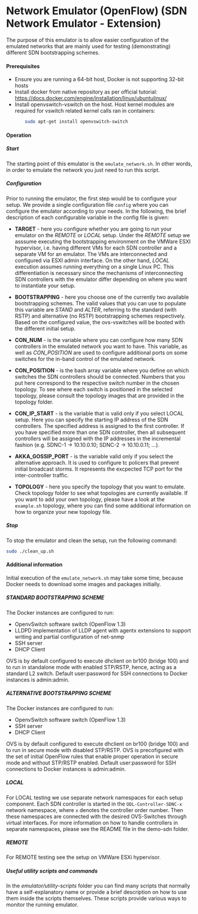 Network Emulator (OpenFlow) (SDN Network Emulator - Extension)
==============================

The purpose of this emulator is to allow easier configuration of the emulated networks that are mainly used for testing (demonstrating) different SDN bootstrapping schemes. 

#### Prerequisites
  * Ensure you are running a 64-bit host, Docker is not supporting 32-bit hosts
  * Install docker from native repository as per official tutorial:
    https://docs.docker.com/engine/installation/linux/ubuntulinux/
  * Install openvswitch-vswitch on the host. Host kernel modules are required for vswitch related kernel calls ran in containers:

 ```bash
    	sudo apt-get install openvswitch-switch
 ```
    
#### Operation

##### Start
The starting point of this emulator is the `emulate_network.sh`. In other words, in order to emulate the network you just
need to run this script. 

##### Configuration
Prior to running the emulator, the first step would be to configure your setup.
We provide a single configuration file `config` where you can configure the emulator according to your needs.
In the following, the brief description of each configurable variable in the config file is given:

* **TARGET** - here you configure whether you are going to run your emulator on the *REMOTE* or *LOCAL* setup. Under the *REMOTE* 
 setup we asssume executing the bootstrapping environment on the VMWare ESXI hypervisor, i.e. having different VMs for each 
 SDN controller and a separate VM for an emulator. The VMs are interconnected and configured via ESXI admin interface.
 On the other hand, *LOCAL* execution assumes running everything on a single Linux PC. 
 This differentiation is necessary since the mechanisms of interconnecting SDN controllers with the emulator differ 
 depending on where you want to instantiate your setup.
 
* **BOOTSTRAPPING** - here you choose one of the currently two available bootstrapping schemes.
 The valid values that you can use to populate this variable are *STAND* and *ALTER*, referring to the standard 
 (with RSTP) and alternative (no RSTP) bootstrapping schemes respectively. Based on the configured value, the 
 ovs-vswitches will be booted with the different initial setup.
 
* **CON_NUM** - is the variable where you can configure how many SDN controllers in the emulated network you want to have.
 This variable, as well as  *CON_POSITION* are used to configure additional ports on some switches for the in-band control
 of the emulated network.

* **CON_POSITION** - is the bash array variable where you define on which switches the SDN controllers should be connected.
 Numbers that you put here correspond to the respective switch number in the chosen topology. To see where each switch is
 positioned in the selected topology, please consult the topology images that are provided in the topology folder.
 
* **CON_IP_START** - is the variable that is valid only if you select LOCAL setup. Here you can specify the starting IP
 address of the SDN controllers. The specified address is assigned to the first controller. If you have specified more than 
 one SDN controller, then all subsequent controllers will be assigned with the IP addresses in the incremental fashion 
 (e.g. SDNC-1 -> 10.10.0.10; SDNC-2 -> 10.10.0.11; ...).
 
* **AKKA_GOSSIP_PORT** - is the variable valid only if you select the alternative approach. It is used to configure tc policers
that prevent initial broadcast storms. It represents the excpected TCP port for the inter-controller traffic. 
 
* **TOPOLOGY** - here you specify the topology that you want to emulate. Check topology folder to see what topologies are 
 currently available. If you want to add your own topology, please have a look at the `example.sh` topology, where you can
 find some additional information on how to organize your new topology file.
 
##### Stop

 To stop the emulator and clean the setup, run the following command:
 ```bash
 sudo ./clean_up.sh
 ```

#### Additional information

Initial execution of the `emulate_network.sh` may take some time, because Docker needs to download some images and
packages initially.

##### STANDARD BOOTSTRAPPING SCHEME

The Docker instances are configured to run:
  * OpenvSwitch software switch (OpenFlow 1.3)
  * LLDPD implementation of LLDP agent with agentx extensions to support writing and partial configuration of net-snmp
  * SSH server
  * DHCP Client
  
OVS is by default configured to execute dhclient on br100 (bridge 100) and to run in standalone mode with enabled STP/RSTP, hence, acting as a standard L2 switch.
Default user:password for SSH connections to Docker instances is admin:admin. 

##### ALTERNATIVE BOOTSTRAPPING SCHEME

The Docker instances are configured to run:
  * OpenvSwitch software switch (OpenFlow 1.3)
  * SSH server
  * DHCP Client
  
OVS is by default configured to execute dhclient on br100 (bridge 100) and to run in secure mode with disabled STP/RSTP. OVS is precofigured with the set of 
initial OpenFlow rules that enable proper operation in secure mode and without STP/RSTP enabled.
Default user:password for SSH connections to Docker instances is admin:admin. 

##### LOCAL

For LOCAL testing we use separate network namespaces for each setup component. Each SDN controller is started in the `ODL-Controller-SDNC-x`
network namespace, where `x` denotes the controller order number. Then these namespaces are connected with the desired  OVS-Switches
through virtual interfaces. For more information on how to handle controllers in separate namespaces, please see the README
 file in the demo-sdn folder.
 
##### REMOTE

For REMOTE testing see the setup on VMWare ESXi hypervisor.   

##### Useful utility scripts and commands

In the *emulator/utility-scripts* folder you can find many scripts that normally have a self-explanatory name or provide
a brief description on how to use them inside the scripts themselves. These scripts provide various ways to 
monitor the running emulator.

